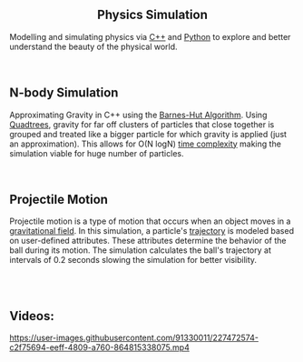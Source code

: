 <h2 align="center">Physics Simulation</h2>  


Modelling and simulating physics via [C++](https://isocpp.org/) and [Python](https://www.python.org/) to explore and better understand the beauty of the physical world.

<br>

## N-body Simulation
Approximating Gravity in C++ using the [Barnes-Hut Algorithm](https://en.wikipedia.org/wiki/Barnes%E2%80%93Hut_simulation). Using [Quadtrees](https://en.wikipedia.org/wiki/Quadtree), gravity for far off clusters of particles that close together is grouped and treated like a bigger particle for which gravity is applied (just an approximation). This allows for O(N logN) [time complexity](https://en.wikipedia.org/wiki/Time_complexity) making the simulation viable for huge number of particles.

<br>

## Projectile Motion
Projectile motion is a type of motion that occurs when an object moves in a [gravitational field](https://en.wikipedia.org/wiki/Gravitational_field). In this simulation, a particle's [trajectory](https://en.wikipedia.org/wiki/Trajectory) is modeled based on user-defined attributes. These attributes determine the behavior of the ball during its motion. The simulation calculates the ball's trajectory at intervals of 0.2 seconds slowing the simulation for better visibility.

<br>
<br>

## Videos:

https://user-images.githubusercontent.com/91330011/227472574-c2f75694-eeff-4809-a760-864815338075.mp4

